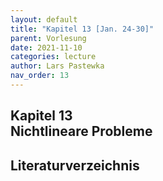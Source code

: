 ```yaml
---
layout: default
title: "Kapitel 13 [Jan. 24-30]"
parent: Vorlesung
date: 2021-11-10
categories: lecture
author: Lars Pastewka
nav_order: 13
---
```



<h2 class='chapterHead'><span class='titlemark'>Kapitel 13</span><br /><a id='x1-100013'></a>Nichtlineare Probleme</h2>



<h2 class='likechapterHead'><a id='x1-200013'></a>Literaturverzeichnis</h2>

